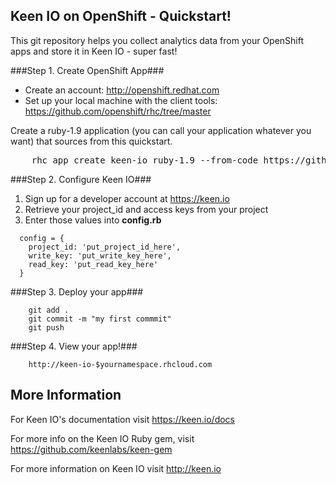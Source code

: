 Keen IO on OpenShift - Quickstart!
----------------------------------

This git repository helps you collect analytics data from your OpenShift apps and store it in Keen IO - super fast!

###Step 1. Create OpenShift App###

- Create an account: http://openshift.redhat.com
- Set up your local machine with the client tools: https://github.com/openshift/rhc/tree/master

Create a ruby-1.9 application (you can call your application whatever you want) that sources from this quickstart.
<pre>
    rhc app create keen-io ruby-1.9 --from-code https://github.com/keenlabs/keen-io-openshift-quickstart
</pre>

###Step 2. Configure Keen IO###

1. Sign up for a developer account at https://keen.io
2. Retrieve your project_id and access keys from your project
3. Enter those values into <strong>config.rb</strong>

```
  config = {
    project_id: 'put_project_id_here',
    write_key: 'put_write_key_here',
    read_key: 'put_read_key_here'
  }
```

###Step 3. Deploy your app###

```
    git add .
    git commit -m "my first commmit"
    git push
```

###Step 4. View your app!###

```
    http://keen-io-$yournamespace.rhcloud.com
```


More Information
----------------------------

For Keen IO's documentation visit https://keen.io/docs

For more info on the Keen IO Ruby gem, visit https://github.com/keenlabs/keen-gem

For more information on Keen IO visit http://keen.io